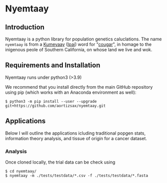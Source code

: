 # Nyemtaay

## Introduction

Nyemtaay is a python library for population genetics caluclations. 
The name ``nyemtaay`` is from a [Kumeyaay](https://en.wikipedia.org/wiki/Kumeyaay_language) ([Ipai](https://en.wikipedia.org/wiki/Ipai_language)) word for "[cougar](https://livingdictionaries.app/iipay-aa/entry/TF63My3zWPXP1qElSHcH)", in homage to the inigenous peole of Southern California, on whose land we live and wok. 

## Requirements and Installation
Nyemtaay runs under python3 (>3.9) 

We recommend that you install directly from the main GitHub repository using pip (which works with an Anaconda environment as well):

```
$ python3 -m pip install --user --upgrade git+https://github.com/aortizsax/nyemtaay.git
```

## Applications

Below I will outline the applications icluding traditional popgen stats, information theory analysis, and tissue of origin for a cancer dataset. 

### Analysis
Once cloned locally, the trial data can be check using 

	$ cd nyemtaay/
	$ nyemtaay -m ./tests/testdata/*.csv -f ./tests/testdata/*.fasta
